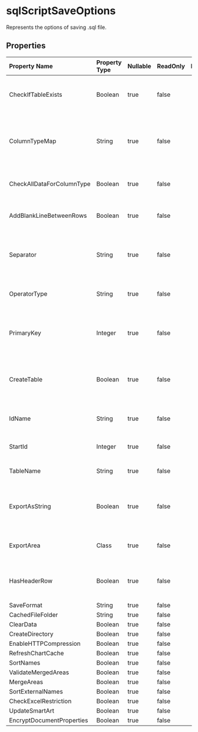 # **sqlScriptSaveOptions**

Represents the options of saving .sql file. 

## **Properties**

| Property Name | Property Type | Nullable |  ReadOnly | DefaultValue | Description | 
| :- | :- | :- |:- |  :- | :- |
|CheckIfTableExists|Boolean|true|false |  |Check if the table name exists before creating|
|ColumnTypeMap|String|true|false |  |Gets and sets the map of column type for different database.|
|CheckAllDataForColumnType|Boolean|true|false |  |Check all data to find columns' data type.|
|AddBlankLineBetweenRows|Boolean|true|false |  |Insert blank line between each data.|
|Separator|String|true|false |  |Gets and sets character separator of sql script.|
|OperatorType|String|true|false |  |Gets and sets the operator type of sql.|
|PrimaryKey|Integer|true|false |  |Represents which column is primary key of the data table.|
|CreateTable|Boolean|true|false |  |Indicates whether exporting sql of creating table.|
|IdName|String|true|false |  |Gets and sets the name of id column.|
|StartId|Integer|true|false |  |Gets and sets the start id.|
|TableName|String|true|false |  |Gets and sets the table name.|
|ExportAsString|Boolean|true|false |  |Indicates whether exporting all data as string value.|
|ExportArea|Class|true|false |  |Gets or sets the exporting range.|
|HasHeaderRow|Boolean|true|false |  |Indicates whether the range contains header row.|
|SaveFormat|String|true|false |  ||
|CachedFileFolder|String|true|false |  ||
|ClearData|Boolean|true|false |  ||
|CreateDirectory|Boolean|true|false |  ||
|EnableHTTPCompression|Boolean|true|false |  ||
|RefreshChartCache|Boolean|true|false |  ||
|SortNames|Boolean|true|false |  ||
|ValidateMergedAreas|Boolean|true|false |  ||
|MergeAreas|Boolean|true|false |  ||
|SortExternalNames|Boolean|true|false |  ||
|CheckExcelRestriction|Boolean|true|false |  ||
|UpdateSmartArt|Boolean|true|false |  ||
|EncryptDocumentProperties|Boolean|true|false |  ||

